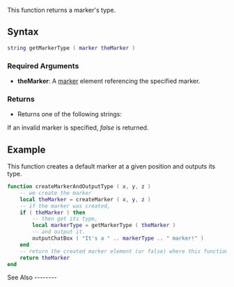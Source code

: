 This function returns a marker's type.

Syntax
------

``` lua
string getMarkerType ( marker theMarker )
```

### Required Arguments

-   **theMarker**: A [marker](/docs/marker.md "wikilink") element referencing the specified marker.

### Returns

-   Returns one of the following strings:

If an invalid marker is specified, *false* is returned.

Example
-------

<section name="Client and server" class="both" show="true">
This function creates a default marker at a given position and outputs its type.

``` lua
function createMarkerAndOutputType ( x, y, z )
    -- we create the marker
    local theMarker = createMarker ( x, y, z )
    -- if the marker was created,
    if ( theMarker ) then
        -- then get its type,
        local markerType = getMarkerType ( theMarker )
        -- and output it.
        outputChatBox ( "It's a " .. markerType .. " marker!" )
    end
    -- return the created marker element (or false) where this function was called
    return theMarker
end
```

</section>
See Also
--------
